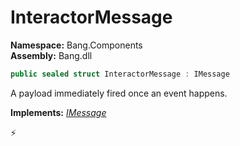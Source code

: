 # InteractorMessage

**Namespace:** Bang.Components \
**Assembly:** Bang.dll

```csharp
public sealed struct InteractorMessage : IMessage
```

A payload immediately fired once an event happens.

**Implements:** _[IMessage](../..//Bang/Components/IMessage.html)_



⚡